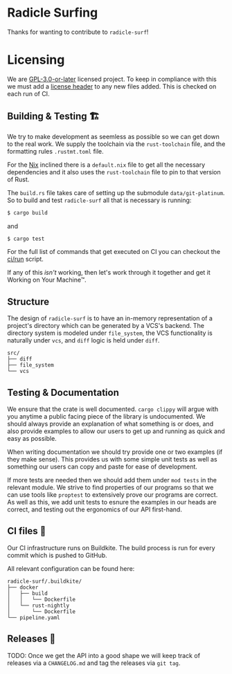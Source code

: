 
# Radicle Surfing

Thanks for wanting to contribute to `radicle-surf`!

# Licensing

We are [GPL-3.0-or-later](./LICENSE) licensed project. To keep in compliance with this we must
add a [license header](./.license-header) to any new files added. This is checked on each run of CI.

## Building & Testing 🏗️

We try to make development as seemless as possible so we can get down to the real work. We supply
the toolchain via the `rust-toolchain` file, and the formatting rules `.rustmt.toml` file.

For the [Nix](https://nixos.org/) inclined there is a `default.nix` file to get all the necessary
dependencies and it also uses the `rust-toolchain` file to pin to that version of Rust.

The `build.rs` file takes care of setting up the submodule `data/git-platinum`. So to build and test
`radicle-surf` all that is necessary is running:

```bash
$ cargo build
```

and

```bash
$ cargo test
```

For the full list of commands that get executed on CI you can checkout the [ci/run](./ci/run) script.

If any of this _isn't_ working, then let's work through it together and get it Working on Your
Machine™.

## Structure

The design of `radicle-surf` is to have an in-memory representation of a project's directory which
can be generated by a VCS's backend. The directory system is modeled under `file_system`, the VCS
functionality is naturally under `vcs`, and `diff` logic is held under `diff`.

```
src/
├── diff
├── file_system
└── vcs
```

## Testing & Documentation

We ensure that the crate is well documented. `cargo clippy` will argue with you anytime a public
facing piece of the library is undocumented. We should always provide an explanation of what
something is or does, and also provide examples to allow our users to get up and running as quick
and easy as possible.

When writing documentation we should try provide one or two examples (if they make sense). This
provides us with some simple unit tests as well as something our users can copy and paste for ease
of development.

If more tests are needed then we should add them under `mod tests` in the relevant module. We strive
to find properties of our programs so that we can use tools like `proptest` to extensively prove our
programs are correct. As well as this, we add unit tests to esnure the examples in our heads are
correct, and testing out the ergonomics of our API first-hand.

## CI files 🤖

Our CI infrastructure runs on Buildkite. The build process is run for every commit which is pushed
to GitHub.

All relevant configuration can be found here:

```
radicle-surf/.buildkite/
├── docker
│   ├── build
│   │   └── Dockerfile
│   └── rust-nightly
│       └── Dockerfile
└── pipeline.yaml
```

## Releases 📅

TODO: Once we get the API into a good shape we will keep track of releases via a `CHANGELOG.md` and
tag the releases via `git tag`.
